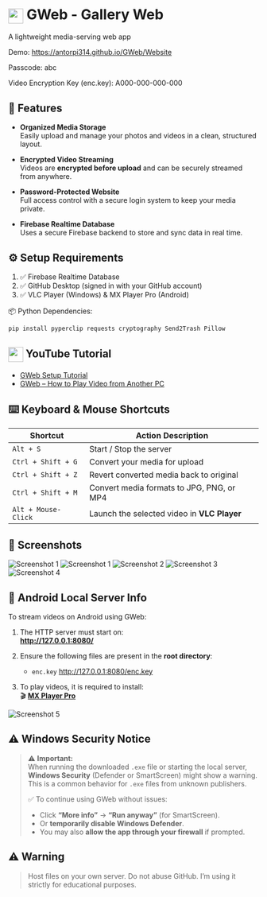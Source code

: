 <h1><img src="https://raw.githubusercontent.com/AntorPi314/GWeb/main/Screenshot/icon.svg" width="30" style="vertical-align: middle;"/> GWeb - Gallery Web</h1>

A lightweight media-serving web app

Demo:  https://antorpi314.github.io/GWeb/Website

Passcode:  abc

Video Encryption Key (enc.key):  A000-000-000-000

## 🌟 Features
- **Organized Media Storage**  
  Easily upload and manage your photos and videos in a clean, structured layout.

- **Encrypted Video Streaming**  
  Videos are **encrypted before upload** and can be securely streamed from anywhere.

- **Password-Protected Website**  
  Full access control with a secure login system to keep your media private.

- **Firebase Realtime Database**  
  Uses a secure Firebase backend to store and sync data in real time.




## ⚙️ Setup Requirements

1. ✅ Firebase Realtime Database  
2. ✅ GitHub Desktop (signed in with your GitHub account)  
3. ✅ VLC Player (Windows) & MX Player Pro (Android)

📦 Python Dependencies:
```bash
pip install pyperclip requests cryptography Send2Trash Pillow
```


<h2><img src="https://raw.githubusercontent.com/AntorPi314/GWeb/main/Screenshot/youtube.svg" width="30" style="vertical-align: middle;"/> YouTube Tutorial</h2>

- [GWeb Setup Tutorial](https://youtu.be/ElEUCZjwg24)
- [GWeb – How to Play Video from Another PC](https://youtu.be/R2FcvYgmSLw)



## ⌨️ Keyboard & Mouse Shortcuts

| Shortcut                | Action Description                                      |
|-------------------------|----------------------------------------------------------|
| `Alt + S`              | Start / Stop the server                                  |
| `Ctrl + Shift + G`     | Convert your media for upload                            |
| `Ctrl + Shift + Z`     | Revert converted media back to original                  |
| `Ctrl + Shift + M`     | Convert media formats to JPG, PNG, or MP4                |
| `Alt + Mouse-Click`    | Launch the selected video in **VLC Player**              |


## 📸 Screenshots

![Screenshot 1](https://raw.githubusercontent.com/AntorPi314/GWeb/main/Screenshot/s1.png)
![Screenshot 1](https://raw.githubusercontent.com/AntorPi314/GWeb/main/Screenshot/s1c.png)
![Screenshot 2](https://raw.githubusercontent.com/AntorPi314/GWeb/main/Screenshot/s2.jpg)
![Screenshot 3](https://raw.githubusercontent.com/AntorPi314/GWeb/main/Screenshot/s3.jpeg)
![Screenshot 4](https://raw.githubusercontent.com/AntorPi314/GWeb/main/Screenshot/s4.jpg)


## 📱 Android Local Server Info

To stream videos on Android using GWeb:

1. The HTTP server must start on:  
   **http://127.0.0.1:8080/**

2. Ensure the following files are present in the **root directory**:
   - `enc.key`  http://127.0.0.1:8080/enc.key

3. To play videos, it is required to install:  
   🎬 **[MX Player Pro](https://play.google.com/store/apps/details?id=com.mxtech.videoplayer.pro)**


![Screenshot 5](https://raw.githubusercontent.com/AntorPi314/GWeb/main/Screenshot/s5.png)



## ⚠️ Windows Security Notice

> ⚠️ **Important:**  
> When running the downloaded `.exe` file or starting the local server, **Windows Security** (Defender or SmartScreen) might show a warning.  
> This is a common behavior for `.exe` files from unknown publishers.  
>
> ✅ To continue using GWeb without issues:
> - Click **“More info”** → **“Run anyway”** (for SmartScreen).
> - Or **temporarily disable Windows Defender**.
> - You may also **allow the app through your firewall** if prompted.


## ⚠️ **Warning**  
> Host files on your own server. Do not abuse GitHub. I’m using it strictly for educational purposes.


